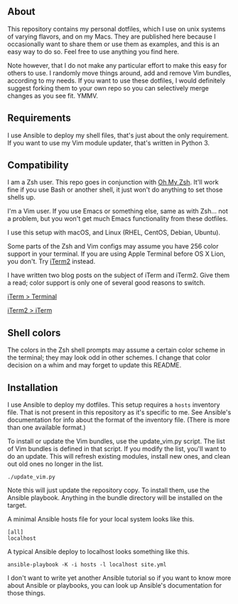 
About
-----

This repository contains my personal dotfiles, which I use on unix systems of varying flavors, and on my Macs. They are published here because I occasionally want to share them or use them as examples, and this is an easy way to do so. Feel free to use anything you find here.

Note however, that I do not make any particular effort to make this easy for others to use. I randomly move things around, add and remove Vim bundles, according to my needs. If you want to use these dotfiles, I would definitely suggest forking them to your own repo so you can selectively merge changes as you see fit. YMMV.

Requirements
------------

I use Ansible to deploy my shell files, that's just about the only requirement. If you want to use my Vim module updater, that's written in Python 3.

Compatibility
-------------

I am a Zsh user. This repo goes in conjunction with [Oh My Zsh](https://ohmyz.sh). It'll work fine if you use Bash or another shell, it just won't do anything to set those shells up.

I'm a Vim user. If you use Emacs or something else, same as with Zsh... not a problem, but you won't get much Emacs functionality from these dotfiles.

I use this setup with macOS, and Linux (RHEL, CentOS, Debian, Ubuntu).

Some parts of the Zsh and Vim configs may assume you have 256 color support in your terminal. If you are using Apple Terminal before OS X Lion, you don't. Try [iTerm2][] instead.

[iterm2]: http://sites.google.com/site/iterm2home/

I have written two blog posts on the subject of iTerm and iTerm2. Give them a read; color support is only one of several good reasons to switch.

[iTerm > Terminal](http://tangledhelix.com/blog/2010/11/20/iterm-terminal/)

[iTerm2 > iTerm](http://tangledhelix.com/blog/2010/12/06/iterm2-iterm/)

Shell colors
------------

The colors in the Zsh shell prompts may assume a certain color scheme in the terminal; they may look odd in other schemes. I change that color decision on a whim and may forget to update this README.

Installation
------------

I use Ansible to deploy my dotfiles. This setup requires a `hosts` inventory file. That is not present in this repository as it's specific to me. See Ansible's documentation for info about the format of the inventory file. (There is more than one available format.)

To install or update the Vim bundles, use the update_vim.py script. The list of Vim bundles is defined in that script. If you modify the list, you'll want to do an update. This will refresh existing modules, install new ones, and clean out old ones no longer in the list.

    ./update_vim.py

Note this will just update the repository copy. To install them, use the Ansible playbook. Anything in the bundle directory will be installed on the target.

A minimal Ansible hosts file for your local system looks like this.

    [all]
    localhost

A typical Ansible deploy to localhost looks something like this.

    ansible-playbook -K -i hosts -l localhost site.yml

I don't want to write yet another Ansible tutorial so if you want to know more about Ansible or playbooks, you can look up Ansible's documentation for those things.
